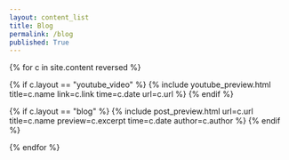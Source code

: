 ```yaml
---
layout: content_list
title: Blog
permalink: /blog
published: True
---
```


{% for c in site.content reversed %}

{% if c.layout == "youtube_video" %}
{% include youtube_preview.html title=c.name link=c.link time=c.date url=c.url %}
{% endif %}

{% if c.layout == "blog" %}
{% include post_preview.html url=c.url title=c.name preview=c.excerpt time=c.date author=c.author %}
{% endif %}

{% endfor %}
